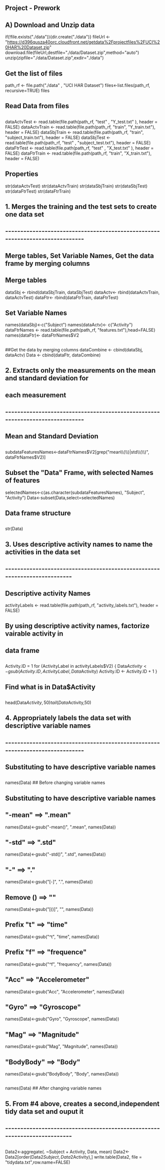 ##
## Project - Prework
## A) Download and Unzip data
if(!file.exists("./data")){dir.create("./data")}
fileUrl <- "https://d396qusza40orc.cloudfront.net/getdata%2Fprojectfiles%2FUCI%20HAR%20Dataset.zip"
download.file(fileUrl,destfile="./data/Dataset.zip",method="auto")
unzip(zipfile="./data/Dataset.zip",exdir="./data")
##
## Get the list of files
path_rf <- file.path("./data" , "UCI HAR Dataset")
files<-list.files(path_rf, recursive=TRUE)
files
##
## Read Data from files
##
dataActvTest  <- read.table(file.path(path_rf, "test" , "Y_test.txt" ),
                            header = FALSE)
dataActvTrain <- read.table(file.path(path_rf, "train", "Y_train.txt"),
                            header = FALSE)
dataSbjTrain <- read.table(file.path(path_rf, "train", "subject_train.txt"),
                           header = FALSE)
dataSbjTest  <- read.table(file.path(path_rf, "test" , "subject_test.txt"),
                           header = FALSE)
dataFtrTest  <- read.table(file.path(path_rf, "test" , "X_test.txt" ),
                           header = FALSE)
dataFtrTrain <- read.table(file.path(path_rf, "train", "X_train.txt"),
                           header = FALSE)
##
## Properties 
str(dataActvTest)
str(dataActvTrain)
str(dataSbjTrain)
str(dataSbjTest)
str(dataFtrTest)
str(dataFtrTrain)
##
## 1. Merges the training and the test sets to create one data set
## -----------------------------------------------------------------------------
##
## Merge tables, Set Variable Names, Get the data frame by merging columns
##
## Merge tables
dataSbj <- rbind(dataSbjTrain, dataSbjTest)
dataActv<- rbind(dataActvTrain, dataActvTest)
dataFtr<- rbind(dataFtrTrain, dataFtrTest)
##
## Set Variable Names
names(dataSbj)<-c("Subject")
names(dataActv)<- c("Activity")
dataFtrNames <- read.table(file.path(path_rf, "features.txt"),head=FALSE)
names(dataFtr)<- dataFtrNames$V2
##
##Get the data by merging columns
dataCombine <- cbind(dataSbj, dataActv)
Data <- cbind(dataFtr, dataCombine)
##
## 2. Extracts only the measurements on the mean and standard deviation for
##    each measurement
## -----------------------------------------------------------------------------
##
## Mean and Standard Deviation
##
subdataFeaturesNames<-dataFtrNames$V2[grep("mean\\(\\)|std\\(\\)", 
                                           dataFtrNames$V2)]
##
## Subset the "Data" Frame, with selected Names of features
selectedNames<-c(as.character(subdataFeaturesNames), "Subject", "Activity")
Data<-subset(Data,select=selectedNames)
##
## Data frame structure
##
str(Data)
##
## 3. Uses descriptive activity names to name the activities in the data set
## -------------------------------------------------------------------------
##
## Descriptive activity Names
activityLabels <- read.table(file.path(path_rf, "activity_labels.txt"),
                             header = FALSE)
##
## By using descriptive activity names, factorize vairable activity in 
## data frame
##
Activity.ID = 1 
for (ActivityLabel in activityLabels$V2) { 
    Data$Activity <- gsub(Activity.ID, ActivityLabel, Data$Activity) 
    Activity.ID <- Activity.ID + 1 
} 
##
## Find what is in Data$Activity
##
head(Data$Activity,50)
tail(Data$Activity,50)
##
## 4. Appropriately labels the data set with descriptive variable names
## -----------------------------------------------------------------------------
##
## Substituting to have descriptive variable names
## 
names(Data)  ## Before changing variable names
##
## Substituting to have descriptive variable names
##
## "-mean"    ==> ".mean"
names(Data)<-gsub("-mean()", ".mean", names(Data))     
##
## "-std"     ==> ".std"
names(Data)<-gsub("-std()", ".std", names(Data))       
##
## "-"        ==> "."
names(Data)<-gsub("[-]", ".", names(Data))             
##
## Remove ()  ==> ""
names(Data)<-gsub("[()]", "", names(Data))             
##
## Prefix "t" ==> "time"
names(Data)<-gsub("^t", "time", names(Data))           
##
## Prefix "f" ==> "frequence"
names(Data)<-gsub("^f", "frequency", names(Data))      
##
## "Acc"      ==> "Accelerometer"
names(Data)<-gsub("Acc", "Accelerometer", names(Data)) 
##
## "Gyro"     ==> "Gyroscope"
names(Data)<-gsub("Gyro", "Gyroscope", names(Data))    
##
## "Mag"      ==> "Magnitude" 
names(Data)<-gsub("Mag", "Magnitude", names(Data))     
##
## "BodyBody" ==> "Body" 
names(Data)<-gsub("BodyBody", "Body", names(Data))     
##
names(Data)  ## After changing variable names
##
## 5. From #4 above, creates a second,independent tidy data set and ouput it
## -------------------------------------------------------------------------
##
Data2<-aggregate(. ~Subject + Activity, Data, mean)
Data2<-Data2[order(Data2$Subject,Data2$Activity),]
write.table(Data2, file = "tidydata.txt",row.name=FALSE)

